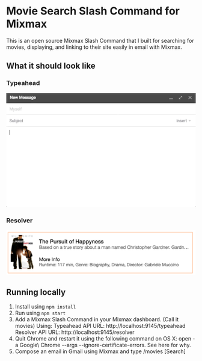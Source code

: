 # Movie Search Slash Command for Mixmax

This is an open source Mixmax Slash Command that I built for searching for movies, displaying, and linking to their site easily in email with Mixmax.

## What it should look like

### Typeahead
![Movie Search](/images/typeahead.gif?raw=true "Typeahead")

### Resolver
![Movie Search Resolver](/images/resolver.png?raw=true "Resolver")

## Running locally

1. Install using `npm install`
2. Run using `npm start`
3. Add a Mixmax Slash Command in your Mixmax dashboard. (Call it movies) Using:
	Typeahead API URL: http://localhost:9145/typeahead
	Resolver API URL: http://localhost:9145/resolver
4. Quit Chrome and restart it using the following command on OS X: open -a Google\ Chrome --args --ignore-certificate-errors. See here for why.
5. Compose an email in Gmail using Mixmax and type /movies [Search]